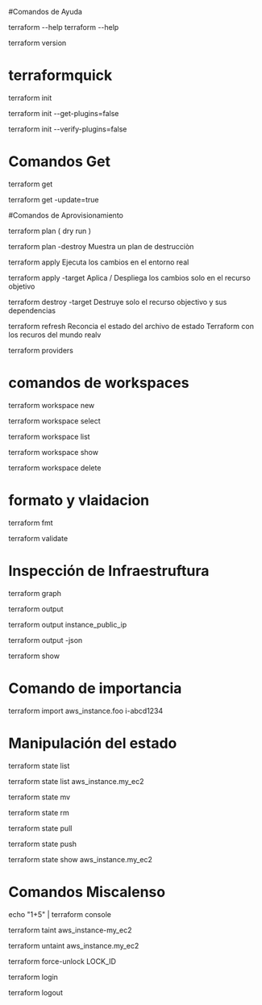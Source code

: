 #Comandos de Ayuda

terraform --help 
terraform <comando> --help 

terraform version


# terraformquick


terraform init

terraform init --get-plugins=false

terraform init --verify-plugins=false


# Comandos Get

terraform get 

terraform get -update=true


#Comandos de Aprovisionamiento

terraform plan ( dry run ) 


terraform plan -destroy  Muestra un plan de destrucciòn


terraform apply Ejecuta los cambios en el entorno real 


terraform apply -target  Aplica / Despliega los cambios solo en el recurso objetivo

terraform destroy -target Destruye solo el recurso objectivo y sus dependencias

terraform refresh Reconcia el estado del archivo de estado Terraform con los recuros del mundo realv

terraform providers 


# comandos de workspaces 

terraform workspace new

terraform workspace select

terraform workspace list 


terraform workspace show 

terraform workspace delete 

# formato y vlaidacion 

terraform fmt 

terraform validate 

# Inspección de Infraestruftura


terraform graph 

terraform output 

terraform output instance_public_ip

terraform output -json 

terraform show 


# Comando de importancia

terraform import aws_instance.foo i-abcd1234

# Manipulación del estado

terraform state list 

terraform state list aws_instance.my_ec2

terraform state mv

terraform state rm 

terraform state pull

terraform state push 

terraform state show aws_instance.my_ec2 


# Comandos Miscalenso

echo "1+5" | terraform console

terraform taint aws_instance-my_ec2

terraform untaint aws_instance.my_ec2

terraform force-unlock LOCK_ID

terraform login

terraform logout 



 
